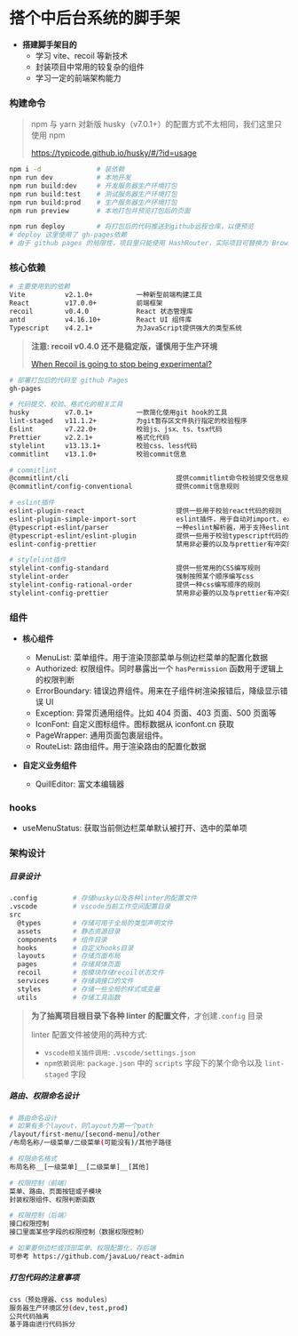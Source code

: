 # 搭个中后台系统的脚手架

- **搭建脚手架目的**
  - 学习 vite、recoil 等新技术
  - 封装项目中常用的较复杂的组件
  - 学习一定的前端架构能力

### 构建命令

> npm 与 yarn 对新版 husky（v7.0.1+）的配置方式不太相同，我们这里只使用 npm
>
> <https://typicode.github.io/husky/#/?id=usage>

```bash
npm i -d              # 装依赖
npm run dev           # 本地开发
npm run build:dev     # 开发服务器生产环境打包
npm run build:test    # 测试服务器生产环境打包
npm run build:prod    # 生产服务器生产环境打包
npm run preview       # 本地打包并预览打包后的页面

npm run deploy        # 将打包后的代码推送到github远程仓库，以便预览
# deploy 这里使用了 gh-pages依赖
# 由于 github pages 的局限性，项目里只能使用 HashRouter，实际项目可替换为 BrowserRouter
```

### 核心依赖

```bash
# 主要使用到的依赖
Vite          v2.1.0+           一种新型前端构建工具
React         v17.0.0+          前端框架
recoil        v0.4.0            React 状态管理库
antd          v4.16.10+         React UI 组件库
Typescript    v4.2.1+           为JavaScript提供强大的类型系统
```

> **注意: recoil v0.4.0 还不是稳定版，谨慎用于生产环境**
>
> [When Recoil is going to stop being experimental?](https://github.com/facebookexperimental/Recoil/issues/691)

```bash
# 部署打包后的代码至 github Pages
gh-pages

# 代码提交、校验、格式化的相关工具
husky         v7.0.1+           一款简化使用git hook的工具
lint-staged   v11.1.2+          为git暂存区文件执行指定的校验程序
Eslint        v7.22.0+          校验js、jsx、ts、tsx代码
Prettier      v2.2.1+           格式化代码
stylelint     v13.13.1+         校验css、less代码
commitlint    v13.1.0+          校验commit信息

# commitlint
@commitlint/cli                           提供commitlint命令校验提交信息规范
@commitlint/config-conventional           提供commit信息规则

# eslint插件
eslint-plugin-react                       提供一些用于校验react代码的规则
eslint-plugin-simple-import-sort          eslint插件，用于自动对import、export语句以一定的规则排序
@typescript-eslint/parser                 一种eslint解析器，用于支持eslint解析typescript
@typescript-eslint/eslint-plugin          提供一些用于校验typescript代码的规则
eslint-config-prettier                    禁用非必要的以及与prettier有冲突的规则

# stylelint插件
stylelint-config-standard                 提供一些常用的CSS编写规则
stylelint-order                           强制按照某个顺序编写css
stylelint-config-rational-order           提供一种css编写顺序的规则
stylelint-config-prettier                 禁用非必要的以及与prettier有冲突的规则
```

### 组件

- **核心组件**

  - MenuList: 菜单组件。用于渲染顶部菜单与侧边栏菜单的配置化数据
  - Authorized: 权限组件。同时暴露出一个 `hasPermission` 函数用于逻辑上的权限判断
  - ErrorBoundary: 错误边界组件。用来在子组件树渲染报错后，降级显示错误 UI
  - Exception: 异常页通用组件。比如 404 页面、403 页面、500 页面等
  - IconFont: 自定义图标组件。图标数据从 iconfont.cn 获取
  - PageWrapper: 通用页面包裹层组件。
  - RouteList: 路由组件。用于渲染路由的配置化数据

- **自定义业务组件**

  - QuillEditor: 富文本编辑器

### hooks

- useMenuStatus: 获取当前侧边栏菜单默认被打开、选中的菜单项

### 架构设计

##### 目录设计

```bash
.config         # 存储husky以及各种linter的配置文件
.vscode         # vscode当前工作空间配置目录
src
  @types        # 存储可用于全局的类型声明文件
  assets        # 静态资源目录
  components    # 组件目录
  hooks         # 自定义hooks目录
  layouts       # 存储页面布局
  pages         # 存储具体页面
  recoil        # 按模块存储recoil状态文件
  services      # 存储调接口的文件
  styles        # 存储一些全局的样式或变量
  utils         # 存储工具函数
```

> **为了抽离项目根目录下各种 linter 的配置文件**，才创建`.config` 目录
>
> linter 配置文件被使用的两种方式:
>
> - `vscode相关插件调用`: `.vscode/settings.json`
> - `npm依赖调用`: `package.json` 中的 `scripts` 字段下的某个命令以及 `lint-staged` 字段

##### 路由、权限命名设计

```bash
# 路由命名设计
# 如果有多个layout，则layout为第一个path
/layout/first-menu/[second-menu]/other
/布局名称/一级菜单/二级菜单(可能没有)/其他子路径
```

```bash
# 权限命名格式
布局名称__[一级菜单]__[二级菜单]__[其他]

# 权限控制（前端）
菜单、路由、页面按钮或子模块
封装权限组件、权限判断函数

# 权限控制（后端）
接口权限控制
接口里面某些字段的权限控制（数据权限控制）
```

```bash
# 如果要侧边栏或顶部菜单、权限配置化，存后端
可参考 https://github.com/javaLuo/react-admin
```

##### 打包代码的注意事项

```bash
css（预处理器、css modules）
服务器生产环境区分(dev,test,prod)
公共代码抽离
基于路由进行代码拆分
```
